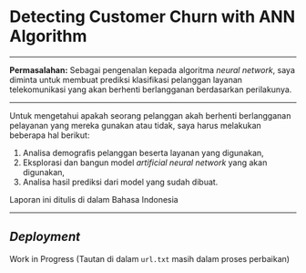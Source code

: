 # Detecting Customer Churn with ANN Algorithm

---

**Permasalahan:** Sebagai pengenalan kepada algoritma *neural network*, saya diminta untuk membuat prediksi klasifikasi pelanggan layanan telekomunikasi yang akan berhenti berlangganan berdasarkan perilakunya.

---

Untuk mengetahui apakah seorang pelanggan akah berhenti berlangganan pelayanan yang mereka gunakan atau tidak, saya harus melakukan beberapa hal berikut:

1. Analisa demografis pelanggan beserta layanan yang digunakan,
2. Eksplorasi dan bangun model *artificial neural network* yang akan digunakan,
3. Analisa hasil prediksi dari model yang sudah dibuat.

Laporan ini ditulis di dalam Bahasa Indonesia

---

## *Deployment*

Work in Progress (Tautan di dalam `url.txt` masih dalam proses perbaikan)